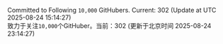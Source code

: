Committed to Following `10,000` GitHubers. Current: <!-- FOLLOWING_COUNT -->302<!-- FOLLOWING_COUNT --> (Update at UTC <!-- LAST_UPDATED -->2025-08-24 15:14:27<!-- LAST_UPDATED -->)<br>
致力于关注`10,000`个GitHuber。当前：<!-- FOLLOWING_COUNT -->302<!-- FOLLOWING_COUNT --> (更新于北京时间 <!-- LAST_UPDATED_CST -->2025-08-24 23:14:27<!-- LAST_UPDATED_CST -->)
